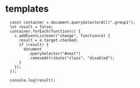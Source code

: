 # templates
      const container = document.querySelectorAll(".group1");
      let result = false;
      container.forEach(function(c) {
        c.addEventListener("change", function(e) {
          result = e.target.checked;
          if (result) {
            document
              .querySelector("#next")
              .removeAttribute("class", "disabled");
          }
        });
      });

      console.log(result);
